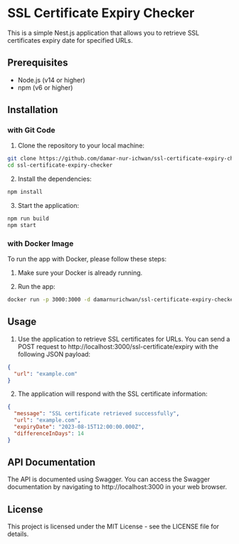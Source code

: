 # SSL Certificate Expiry Checker

This is a simple Nest.js application that allows you to retrieve SSL certificates expiry date for specified URLs.

## Prerequisites

- Node.js (v14 or higher)
- npm (v6 or higher)

## Installation

### with Git Code

1. Clone the repository to your local machine:

```bash
git clone https://github.com/damar-nur-ichwan/ssl-certificate-expiry-checker.git
cd ssl-certificate-expiry-checker
```

2. Install the dependencies:

```bash
npm install
```

3. Start the application:

```bash
npm run build
npm start
```

### with Docker Image

To run the app with Docker, please follow these steps:

1. Make sure your Docker is already running.

2. Run the app:

```bash
docker run -p 3000:3000 -d damarnurichwan/ssl-certificate-expiry-checker
```

## Usage

1. Use the application to retrieve SSL certificates for URLs. You can send a POST request to http://localhost:3000/ssl-certificate/expiry with the following JSON payload:

```json
{
  "url": "example.com"
}
```

2. The application will respond with the SSL certificate information:

```json
{
  "message": "SSL certificate retrieved successfully",
  "url": "example.com",
  "expiryDate": "2023-08-15T12:00:00.000Z",
  "differenceInDays": 14
}
```

## API Documentation

The API is documented using Swagger. You can access the Swagger documentation by navigating to http://localhost:3000 in your web browser.

## License

This project is licensed under the MIT License - see the LICENSE file for details.
